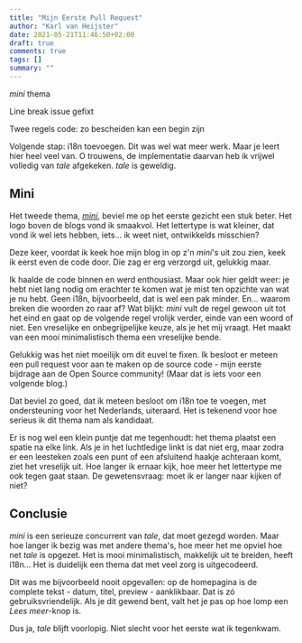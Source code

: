 ```yaml
---
title: "Mijn Eerste Pull Request"
author: "Karl van Heijster"
date: 2021-05-21T11:46:50+02:00
draft: true
comments: true
tags: []
summary: ""
---
```


*mini* thema

Line break issue gefixt

Twee regels code: zo bescheiden kan een begin zijn

Volgende stap: i18n toevoegen. Dit was wel wat meer werk. Maar je leert hier heel veel van. O trouwens, de implementatie daarvan heb ik vrijwel volledig van *tale* afgekeken. *tale* is geweldig.


## Mini


Het tweede thema, [*mini*](https://themes.gohugo.io/hugo-theme-cactus-plus/), beviel me op het eerste gezicht een stuk beter. Het logo boven de blogs vond ik smaakvol. Het lettertype is wat kleiner, dat vond ik wel iets hebben, iets... ik weet niet, ontwikkelds misschien? 


Deze keer, voordat ik keek hoe mijn blog in op z'n *mini*'s uit zou zien, keek ik eerst even de code door. Die zag er erg verzorgd uit, gelukkig maar.


Ik haalde de code binnen en werd enthousiast. Maar ook hier geldt weer: je hebt niet lang nodig om erachter te komen wat je mist ten opzichte van wat je nu hebt. Geen i18n, bijvoorbeeld, dat is wel een pak minder. En... waarom breken die woorden zo raar af? Wat blijkt: *mini* vult de regel gewoon uit tot het eind en gaat op de volgende regel vrolijk verder, einde van een woord of niet. Een vreselijke en onbegrijpelijke keuze, als je het mij vraagt. Het maakt van een mooi minimalistisch thema een vreselijke bende.


Gelukkig was het niet moeilijk om dit euvel te fixen. Ik besloot er meteen een pull request voor aan te maken op de source code - mijn eerste bijdrage aan de Open Source community! (Maar dat is iets voor een volgende blog.)


Dat beviel zo goed, dat ik meteen besloot om i18n toe te voegen, met ondersteuning voor het Nederlands, uiteraard. Het is tekenend voor hoe serieus ik dit thema nam als kandidaat.


Er is nog wel een klein puntje dat me tegenhoudt: het thema plaatst een spatie na elke link. Als je in het luchtledige linkt is dat niet erg, maar zodra er een leesteken zoals een punt of een afsluitend haakje achteraan komt, ziet het vreselijk uit. Hoe langer ik ernaar kijk, hoe meer het lettertype me ook tegen gaat staan. De gewetensvraag: moet ik er langer naar kijken of niet?


## Conclusie


*mini* is een serieuze concurrent van *tale*, dat moet gezegd worden. Maar hoe langer ik bezig was met andere thema's, hoe meer het me opviel hoe net *tale* is opgezet. Het is mooi minimalistisch, makkelijk uit te breiden, heeft i18n... Het is duidelijk een thema dat met veel zorg is uitgecodeerd.


Dit was me bijvoorbeeld nooit opgevallen: op de homepagina is de complete tekst - datum, titel, preview - aanklikbaar. Dat is zó gebruiksvriendelijk. Als je dit gewend bent, valt het je pas op hoe lomp een *Lees meer*-knop is.


Dus ja, *tale* blijft voorlopig. Niet slecht voor het eerste wat ik tegenkwam.
